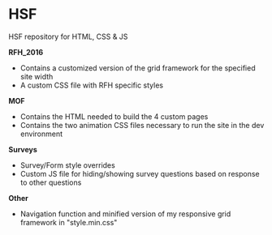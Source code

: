 # HSF
HSF repository for HTML, CSS &amp; JS

<b>RFH_2016</b>
<ul>
<li>Contains a customized version of the grid framework for the specified site width</li>
<li>A custom CSS file with RFH specific styles</li>
</ul>

<b>MOF</b>
<ul>
<li>Contains the HTML needed to build the 4 custom pages</li>
<li>Contains the two animation CSS files necessary to run the site in the dev environment</li>
</ul>

<b>Surveys </b>
<ul>
<li>Survey/Form style overrides</li>
<li>Custom JS file for hiding/showing survey questions based on response to other questions</li>
</ul>

<b>Other</b>
<ul>
<li>Navigation function and minified version of my responsive grid framework in "style.min.css"</li>
</ul>

